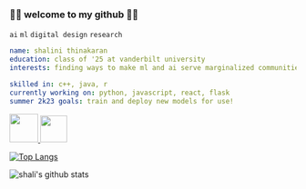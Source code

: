 ### 🪸🫧 welcome to my github 🫧🪸
`ai` `ml` `digital design` `research`

```yaml
name: shalini thinakaran
education: class of '25 at vanderbilt university
interests: finding ways to make ml and ai serve marginalized communities 

skilled in: c++, java, r
currently working on: python, javascript, react, flask
summer 2k23 goals: train and deploy new models for use!
```
<a href="https://huggingface.co/shalinialisha">
  <img width="50" src="https://huggingface.co/datasets/huggingface/brand-assets/resolve/main/hf-logo.png"/>
</a>

<a href="https://www.linkedin.com/in/shalinithinakaran/">
  <img height="47" src="https://cdn1.iconfinder.com/data/icons/logotypes/32/square-linkedin-1024.png"/>
</a>

[![Top Langs](https://github-readme-stats.vercel.app/api/top-langs/?username=shalinialisha&theme=cobalt&bg_color=00000000&count&private=true&layout=compact)](https://github.com/shalinialisha/readme-stats)

![shali's github stats](https://github-readme-stats.vercel.app/api?username=shalinialisha&count&private=true&theme=cobalt&bg_color=00000000)





<!-- <a href="https://www.linkedin.com/in/shalinithinakaran/">
  <img height="50" src="https://cdn0.iconfinder.com/data/icons/website-red/64/PROFILE-personal-web_page-website-browser-1024.png"/>
</a> -->

